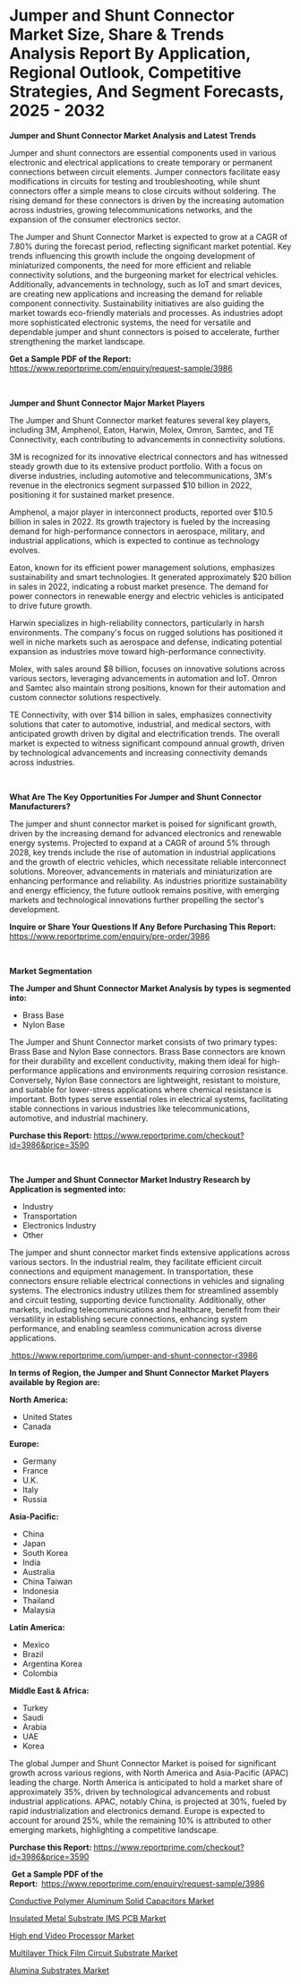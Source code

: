 <p><h1>Jumper and Shunt Connector Market Size, Share & Trends Analysis Report By Application, Regional Outlook, Competitive Strategies, And Segment Forecasts, 2025 - 2032</h1></p><p><strong>Jumper and Shunt Connector Market Analysis and Latest Trends</strong></p>
<p><p>Jumper and shunt connectors are essential components used in various electronic and electrical applications to create temporary or permanent connections between circuit elements. Jumper connectors facilitate easy modifications in circuits for testing and troubleshooting, while shunt connectors offer a simple means to close circuits without soldering. The rising demand for these connectors is driven by the increasing automation across industries, growing telecommunications networks, and the expansion of the consumer electronics sector.</p><p>The Jumper and Shunt Connector Market is expected to grow at a CAGR of 7.80% during the forecast period, reflecting significant market potential. Key trends influencing this growth include the ongoing development of miniaturized components, the need for more efficient and reliable connectivity solutions, and the burgeoning market for electrical vehicles. Additionally, advancements in technology, such as IoT and smart devices, are creating new applications and increasing the demand for reliable component connectivity. Sustainability initiatives are also guiding the market towards eco-friendly materials and processes. As industries adopt more sophisticated electronic systems, the need for versatile and dependable jumper and shunt connectors is poised to accelerate, further strengthening the market landscape.</p></p>
<p><strong>Get a Sample PDF of the Report:&nbsp;</strong> <a href="https://www.reportprime.com/enquiry/request-sample/3986?utm_campaign=84&utm_medium=2&utm_source=Github&utm_content=ia&utm_term=18032025&utm_id=jumper-and-shunt-connector">https://www.reportprime.com/enquiry/request-sample/3986</a></p>
<p>&nbsp;</p>
<p><strong>Jumper and Shunt Connector Major Market Players</strong></p>
<p><p>The Jumper and Shunt Connector market features several key players, including 3M, Amphenol, Eaton, Harwin, Molex, Omron, Samtec, and TE Connectivity, each contributing to advancements in connectivity solutions.</p><p>3M is recognized for its innovative electrical connectors and has witnessed steady growth due to its extensive product portfolio. With a focus on diverse industries, including automotive and telecommunications, 3M's revenue in the electronics segment surpassed $10 billion in 2022, positioning it for sustained market presence.</p><p>Amphenol, a major player in interconnect products, reported over $10.5 billion in sales in 2022. Its growth trajectory is fueled by the increasing demand for high-performance connectors in aerospace, military, and industrial applications, which is expected to continue as technology evolves.</p><p>Eaton, known for its efficient power management solutions, emphasizes sustainability and smart technologies. It generated approximately $20 billion in sales in 2022, indicating a robust market presence. The demand for power connectors in renewable energy and electric vehicles is anticipated to drive future growth.</p><p>Harwin specializes in high-reliability connectors, particularly in harsh environments. The company's focus on rugged solutions has positioned it well in niche markets such as aerospace and defense, indicating potential expansion as industries move toward high-performance connectivity.</p><p>Molex, with sales around $8 billion, focuses on innovative solutions across various sectors, leveraging advancements in automation and IoT. Omron and Samtec also maintain strong positions, known for their automation and custom connector solutions respectively.</p><p>TE Connectivity, with over $14 billion in sales, emphasizes connectivity solutions that cater to automotive, industrial, and medical sectors, with anticipated growth driven by digital and electrification trends. The overall market is expected to witness significant compound annual growth, driven by technological advancements and increasing connectivity demands across industries.</p></p>
<p>&nbsp;</p>
<p><strong>What Are The Key Opportunities For Jumper and Shunt Connector Manufacturers?</strong></p>
<p><p>The jumper and shunt connector market is poised for significant growth, driven by the increasing demand for advanced electronics and renewable energy systems. Projected to expand at a CAGR of around 5% through 2028, key trends include the rise of automation in industrial applications and the growth of electric vehicles, which necessitate reliable interconnect solutions. Moreover, advancements in materials and miniaturization are enhancing performance and reliability. As industries prioritize sustainability and energy efficiency, the future outlook remains positive, with emerging markets and technological innovations further propelling the sector's development.</p></p>
<p><strong>Inquire or Share Your Questions If Any Before Purchasing This Report:</strong> <a href="https://www.reportprime.com/enquiry/pre-order/3986?utm_campaign=84&utm_medium=2&utm_source=Github&utm_content=ia&utm_term=18032025&utm_id=jumper-and-shunt-connector">https://www.reportprime.com/enquiry/pre-order/3986</a></p>
<p>&nbsp;</p>
<p><strong>Market Segmentation</strong></p>
<p><strong>The Jumper and Shunt Connector Market Analysis by types is segmented into:</strong></p>
<p><ul><li>Brass Base</li><li>Nylon Base</li></ul></p>
<p><p>The Jumper and Shunt Connector market consists of two primary types: Brass Base and Nylon Base connectors. Brass Base connectors are known for their durability and excellent conductivity, making them ideal for high-performance applications and environments requiring corrosion resistance. Conversely, Nylon Base connectors are lightweight, resistant to moisture, and suitable for lower-stress applications where chemical resistance is important. Both types serve essential roles in electrical systems, facilitating stable connections in various industries like telecommunications, automotive, and industrial machinery.</p></p>
<p><strong>Purchase this Report:&nbsp;</strong><a href="https://www.reportprime.com/checkout?id=3986&price=3590&utm_campaign=84&utm_medium=2&utm_source=Github&utm_content=ia&utm_term=18032025&utm_id=jumper-and-shunt-connector">https://www.reportprime.com/checkout?id=3986&price=3590</a></p>
<p>&nbsp;</p>
<p><strong>The Jumper and Shunt Connector Market Industry Research by Application is segmented into:</strong></p>
<p><ul><li>Industry</li><li>Transportation</li><li>Electronics Industry</li><li>Other</li></ul></p>
<p><p>The jumper and shunt connector market finds extensive applications across various sectors. In the industrial realm, they facilitate efficient circuit connections and equipment management. In transportation, these connectors ensure reliable electrical connections in vehicles and signaling systems. The electronics industry utilizes them for streamlined assembly and circuit testing, supporting device functionality. Additionally, other markets, including telecommunications and healthcare, benefit from their versatility in establishing secure connections, enhancing system performance, and enabling seamless communication across diverse applications.</p></p>
<p><a href="https://www.reportprime.com/jumper-and-shunt-connector-r3986?utm_campaign=84&utm_medium=2&utm_source=Github&utm_content=ia&utm_term=18032025&utm_id=jumper-and-shunt-connector">&nbsp;https://www.reportprime.com/jumper-and-shunt-connector-r3986</a></p>
<p><strong>In terms of Region, the Jumper and Shunt Connector Market Players available by Region are:</strong></p>
<p>
    <p> <strong> North America: </strong>
        <ul>
            <li>United States</li>
            <li>Canada</li>
        </ul>
        </p> 
    <p> <strong> Europe: </strong>
        <ul>
            <li>Germany</li>
            <li>France</li>
            <li>U.K.</li>
            <li>Italy</li>
            <li>Russia</li>
        </ul>
        </p> 
    <p> <strong> Asia-Pacific: </strong>
        <ul>
            <li>China</li>
            <li>Japan</li>
            <li>South Korea</li>
            <li>India</li>
            <li>Australia</li>
            <li>China Taiwan</li>
            <li>Indonesia</li>
            <li>Thailand</li>
            <li>Malaysia</li>
        </ul>
        </p> 
    <p> <strong> Latin America: </strong>
        <ul>
            <li>Mexico</li>
            <li>Brazil</li>
            <li>Argentina Korea</li>
            <li>Colombia</li>
        </ul>
        </p> 
    <p> <strong> Middle East & Africa: </strong>
        <ul>
            <li>Turkey</li>
            <li>Saudi</li>
            <li>Arabia</li>
            <li>UAE</li>
            <li>Korea</li>
        </ul>
    </p>
    </p>
<p><p>The global Jumper and Shunt Connector Market is poised for significant growth across various regions, with North America and Asia-Pacific (APAC) leading the charge. North America is anticipated to hold a market share of approximately 35%, driven by technological advancements and robust industrial applications. APAC, notably China, is projected at 30%, fueled by rapid industrialization and electronics demand. Europe is expected to account for around 25%, while the remaining 10% is attributed to other emerging markets, highlighting a competitive landscape.</p></p>
<p><strong>Purchase this Report: </strong><a href="https://www.reportprime.com/checkout?id=3986&price=3590&utm_campaign=84&utm_medium=2&utm_source=Github&utm_content=ia&utm_term=18032025&utm_id=jumper-and-shunt-connector">https://www.reportprime.com/checkout?id=3986&price=3590</a></p>
<p>&nbsp;<strong>Get a Sample PDF of the Report:&nbsp;&nbsp;</strong><a href="https://www.reportprime.com/enquiry/request-sample/3986?utm_campaign=84&utm_medium=2&utm_source=Github&utm_content=ia&utm_term=18032025&utm_id=jumper-and-shunt-connector">https://www.reportprime.com/enquiry/request-sample/3986</a></p>
<p><strong></strong></p>
<p><p><a href="https://github.com/bulkagumanvv/Market-Research-Report-List-1/blob/main/conductive-polymer-aluminum-solid-capacitors-market.md?utm_campaign=84&utm_medium=2&utm_source=Github&utm_content=ia&utm_term=18032025&utm_id=jumper-and-shunt-connector">Conductive Polymer Aluminum Solid Capacitors Market</a></p><p><a href="https://github.com/beroxiluwaya/Market-Research-Report-List-1/blob/main/insulated-metal-substrate-ims-pcb-market.md?utm_campaign=84&utm_medium=2&utm_source=Github&utm_content=ia&utm_term=18032025&utm_id=jumper-and-shunt-connector">Insulated Metal Substrate IMS PCB Market</a></p><p><a href="https://github.com/geyangvayora/Market-Research-Report-List-1/blob/main/high-end-video-processor-market.md?utm_campaign=84&utm_medium=2&utm_source=Github&utm_content=ia&utm_term=18032025&utm_id=jumper-and-shunt-connector">High end Video Processor Market</a></p><p><a href="https://github.com/saklpelzami95/Market-Research-Report-List-1/blob/main/multilayer-thick-film-circuit-substrate-market.md?utm_campaign=84&utm_medium=2&utm_source=Github&utm_content=ia&utm_term=18032025&utm_id=jumper-and-shunt-connector">Multilayer Thick Film Circuit Substrate Market</a></p><p><a href="https://github.com/genayziben/Market-Research-Report-List-1/blob/main/alumina-substrates-market.md?utm_campaign=84&utm_medium=2&utm_source=Github&utm_content=ia&utm_term=18032025&utm_id=jumper-and-shunt-connector">Alumina Substrates Market</a></p></p>